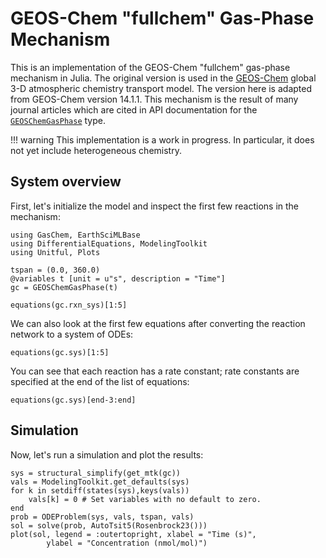 # GEOS-Chem "fullchem" Gas-Phase Mechanism

This is an implementation of the GEOS-Chem "fullchem" gas-phase mechanism in Julia. 
The original version is used in the [GEOS-Chem](https://geoschem.github.io/) global 3-D atmospheric chemistry transport model.
The version here is adapted from GEOS-Chem version 14.1.1.
This mechanism is the result of many journal articles which are cited in API documentation for the [`GEOSChemGasPhase`](@ref) type.

!!! warning 
    This implementation is a work in progress.
    In particular, it does not yet include heterogeneous chemistry.

## System overview

First, let's initialize the model and inspect the first few reactions in the mechanism:

```@example 1
using GasChem, EarthSciMLBase
using DifferentialEquations, ModelingToolkit
using Unitful, Plots

tspan = (0.0, 360.0)
@variables t [unit = u"s", description = "Time"]
gc = GEOSChemGasPhase(t)

equations(gc.rxn_sys)[1:5]
```

We can also look at the first few equations after converting the reaction network to a system of ODEs:

```@example 1
equations(gc.sys)[1:5]
```

You can see that each reaction has a rate constant; rate constants are specified at the end of the list of equations:

```@example 1
equations(gc.sys)[end-3:end]
```

## Simulation

Now, let's run a simulation and plot the results:

```@example 1
sys = structural_simplify(get_mtk(gc))
vals = ModelingToolkit.get_defaults(sys)
for k in setdiff(states(sys),keys(vals))
    vals[k] = 0 # Set variables with no default to zero.
end
prob = ODEProblem(sys, vals, tspan, vals)
sol = solve(prob, AutoTsit5(Rosenbrock23()))
plot(sol, legend = :outertopright, xlabel = "Time (s)", 
        ylabel = "Concentration (nmol/mol)")
```
